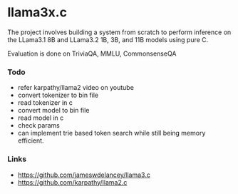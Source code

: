 # llama3x.c

The project involves building a system from scratch to perform inference on
the LLama3.1 8B and LLama3.2 1B, 3B, and 11B models using pure C. 

Evaluation is done on TriviaQA, MMLU, CommonsenseQA

### Todo

- refer karpathy/llama2 video on youtube
- convert tokenizer to bin file
- read tokenizer in c
- convert model to bin file
- read model in c
- check params
- can implement trie based token search while still being memory efficient.

### Links

- https://github.com/jameswdelancey/llama3.c
- https://github.com/karpathy/llama2.c